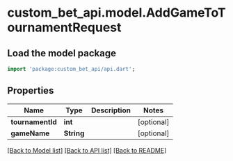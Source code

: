 # custom_bet_api.model.AddGameToTournamentRequest

## Load the model package
```dart
import 'package:custom_bet_api/api.dart';
```

## Properties
Name | Type | Description | Notes
------------ | ------------- | ------------- | -------------
**tournamentId** | **int** |  | [optional] 
**gameName** | **String** |  | [optional] 

[[Back to Model list]](../README.md#documentation-for-models) [[Back to API list]](../README.md#documentation-for-api-endpoints) [[Back to README]](../README.md)


